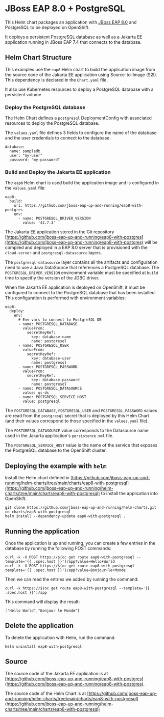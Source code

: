 # JBoss EAP 8.0 + PostgreSQL

This Helm chart packages an application with [JBoss EAP 8.0](https://www.redhat.com/en/technologies/jboss-middleware/application-platform) and PostgreSQL to be deployed on OpenShift.

It deploys a persistent PostgreSQL database as well as a Jakarta EE application running in JBoss EAP 7.4 that connects to the database.

## Helm Chart Structure

This examples use the `eap8` Helm chart to build the application image from the source code of the Jakarta EE application using Source-to-Image (S2I). This dependency is declared in the `Chart.yaml` file.

It also use Kubernetes resources to deploy a PostgreSQL database with a persistent volume.

### Deploy the PostgreSQL database

The Helm Chart defines a `postgresql` DeploymentConfig with associated resources to deploy the  PostgreSQL database.

The `values.yaml` file defines 3 fields to configure the name of the database and the user credentials to connect to the database:

```
database:
  name: sampledb
  user: "my-user"
  password: "my-password"
```

### Build and Deploy the Jakarta EE application

The `eap8` Helm chart is used build the application image and is configured in the `values.yaml` file:

```
eap8:
  build:
    uri: https://github.com/jboss-eap-up-and-running/eap8-with-postgres
    env:
      - name: POSTGRESQL_DRIVER_VERSION
        value: '42.7.3'
```

The Jakarta EE application stored in the Git repository [https://github.com/jboss-eap-up-and-running/eap8-with-postgres](https://github.com/jboss-eap-up-and-running/eap8-with-postgres) will be compiled and deployed in a EAP 8.0 server that is provisioned with the `cloud-server` and `postgresql-datasource` layers.

The `postgresql-datasource` layer contains all the artifacts and configuration need to use a Java DataSource that references a PostgreSQL database.
The `POSTGRESQL_DRIVER_VERSION` environment variable must be specified at `build` time to specifiy the version of the JDBC driver.

When the Jakarta EE application is deployed on OpenShift, it must be configured to connect to the PostgreSQL database that has been installed. This configuration is performed with environment variables:

```
eap8:
  deploy:
    env:
      # Env vars to connect to PostgreSQL DB
      - name: POSTGRESQL_DATABASE
        valueFrom:
          secretKeyRef:
            key: database-name
            name: postgresql
      - name: POSTGRESQL_USER
        valueFrom:
          secretKeyRef:
            key: database-user
            name: postgresql
      - name: POSTGRESQL_PASSWORD
        valueFrom:
          secretKeyRef:
            key: database-password
            name: postgresql
      - name: POSTGRESQL_DATASOURCE
        value: qs-ds
      - name: POSTGRESQL_SERVICE_HOST
        value: postgresql
```

The `POSTGRESQL_DATABASE`, `POSTGRESQL_USER` and `POSTGRESQL_PASSWORD` values are read from the `postgresql` secret that is deployed by this Helm Chart (and their values correspond to those specified in the `values.yaml` file).

The `POSTGRESQL_DATASOURCE` value corresponds to the Datasource name used in the Jakarta application's `persistence.xml` file.

The `POSTGRESQL_SERVICE_HOST` value is the name of the service that exposes the PostgreSQL database to the OpenShift cluster.

## Deploying the example with `helm`

Install the Helm chart defined in [https://github.com/jboss-eap-up-and-running/helm-charts/tree/main/charts/eap8-with-postgresql](https://github.com/jboss-eap-up-and-running/helm-charts/tree/main/charts/eap8-with-postgresql) to install the application into OpenShift.

```
git clone https://github.com/jboss-eap-up-and-running/helm-charts.git
cd charts/eap8-with-postgresql
helm install --dependency-update eap8-with-postgresql .
```

## Running the application

Once the application is up and running, you can create a few entries in the database by running the following POST commands:

```
curl -k -X POST https://$(oc get route eap8-with-postgresql --template='{{ .spec.host }}')/app?value=Hello+World
curl -k -X POST https://$(oc get route eap8-with-postgresql --template='{{ .spec.host }}')/app?value=Bonjour+le+Monde
```

Then we can read the entries we added by running the command:

```
curl -k https://$(oc get route eap8-with-postgresql --template='{{ .spec.host }}')/app
```

This command will display the result: 

```
["Hello World","Bonjour le Monde"]
```

## Delete the application

To delete the application with Helm, run the command:

```
helm uninstall eap8-with-postgresql
```

## Source

The source code of the Jakarta EE application is at [https://github.com/jboss-eap-up-and-running/eap8-with-postgres](https://github.com/jboss-eap-up-and-running/eap8-with-postgres).

The source code of the Helm Chart is at [https://github.com/jboss-eap-up-and-running/helm-charts/tree/main/charts/eap8-with-postgresql](https://github.com/jboss-eap-up-and-running/helm-charts/tree/main/charts/eap8-with-postgresql)

